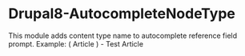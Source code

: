 # Drupal8-AutocompleteNodeType
This module adds content type name to autocomplete reference field prompt. Example: ( Article ) - Test Article
